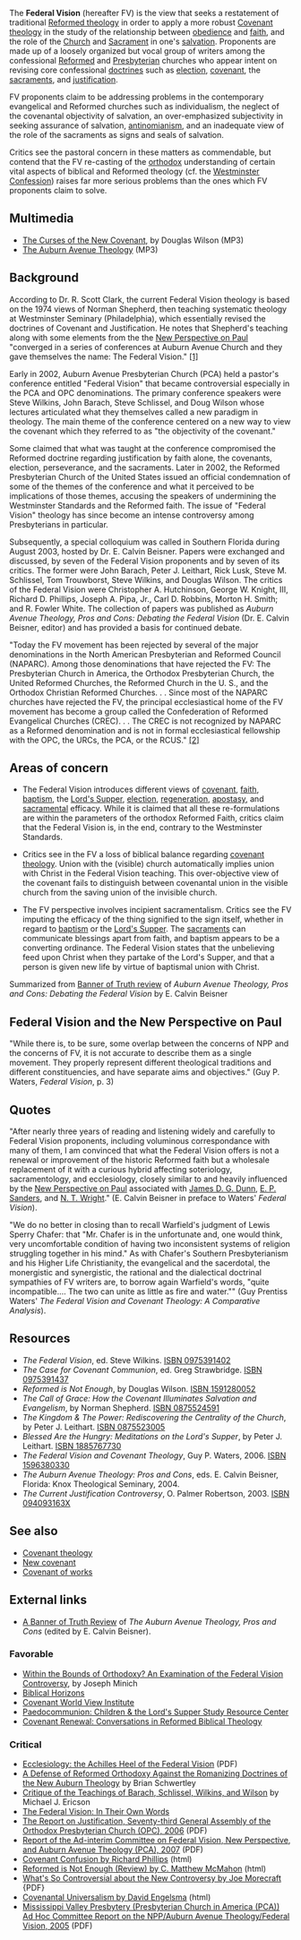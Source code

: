 The **Federal Vision** (hereafter FV) is the view that seeks a
restatement of traditional
[Reformed theology](Reformed_theology "Reformed theology") in order
to apply a more robust
[Covenant theology](Covenant_theology "Covenant theology") in the
study of the relationship between
[obedience](index.php?title=Obedience&action=edit&redlink=1 "Obedience (page does not exist)")
and [faith](Faith "Faith"), and the role of the
[Church](Church "Church") and [Sacrament](Sacrament "Sacrament") in
one's [salvation](Salvation "Salvation"). Proponents are made up of
a loosely organized but vocal group of writers among the
confessional [Reformed](Reformed_churches "Reformed churches") and
[Presbyterian](Presbyterian "Presbyterian") churches who appear
intent on revising core confessional
[doctrines](Doctrine "Doctrine") such as
[election](Election "Election"),
[covenant](Covenant_Theology "Covenant Theology"), the
[sacraments](Sacraments "Sacraments"), and
[justification](Justification "Justification").

FV proponents claim to be addressing problems in the contemporary
evangelical and Reformed churches such as individualism, the
neglect of the covenantal objectivity of salvation, an
over-emphasized subjectivity in seeking assurance of salvation,
[antinomianism](Antinomianism "Antinomianism"), and an inadequate
view of the role of the sacraments as signs and seals of
salvation.

Critics see the pastoral concern in these matters as commendable,
but contend that the FV re-casting of the
[orthodox](Orthodox "Orthodox") understanding of certain vital
aspects of biblical and Reformed theology (cf. the
[Westminster Confession](Westminster_Confession "Westminster Confession"))
raises far more serious problems than the ones which FV proponents
claim to solve.

## Multimedia

-   [The Curses of the New Covenant](http://mp3.sermonaudio.com/media/7602194425/7602194425.mp3),
    by Douglas Wilson (MP3)
-   [The Auburn Avenue Theology](http://www.trinitylectures.org/MP3/AubAveTheo_Collection13.MP3)
    (MP3)

## Background

According to Dr. R. Scott Clark, the current Federal Vision
theology is based on the 1974 views of Norman Shepherd, then
teaching systematic theology at Westminster Seminary
(Philadelphia), which essentially revised the doctrines of Covenant
and Justification. He notes that Shepherd's teaching along with
some elements from the the
[New Perspective on Paul](New_Perspective_on_Paul "New Perspective on Paul")
"converged in a series of conferences at Auburn Avenue Church and
they gave themselves the name: The Federal Vision."
[[1]](http://www.wscal.edu/clark/tuning.php)

Early in 2002, Auburn Avenue Presbyterian Church (PCA) held a
pastor's conference entitled "Federal Vision" that became
controversial especially in the PCA and OPC denominations. The
primary conference speakers were Steve Wilkins, John Barach, Steve
Schlissel, and Doug Wilson whose lectures articulated what they
themselves called a new paradigm in theology. The main theme of the
conference centered on a new way to view the covenant which they
referred to as "the objectivity of the covenant."

Some claimed that what was taught at the conference compromised the
Reformed doctrine regarding justification by faith alone, the
covenants, election, perseverance, and the sacraments. Later in
2002, the Reformed Presbyterian Church of the United States issued
an official condemnation of some of the themes of the conference
and what it perceived to be implications of those themes, accusing
the speakers of undermining the Westminster Standards and the
Reformed faith. The issue of "Federal Vision" theology has since
become an intense controversy among Presbyterians in particular.

Subsequently, a special colloquium was called in Southern Florida
during August 2003, hosted by Dr. E. Calvin Beisner. Papers were
exchanged and discussed, by seven of the Federal Vision proponents
and by seven of its critics. The former were John Barach, Peter J.
Leithart, Rick Lusk, Steve M. Schlissel, Tom Trouwborst, Steve
Wilkins, and Douglas Wilson. The critics of the Federal Vision were
Christopher A. Hutchinson, George W. Knight, III, Richard D.
Phillips, Joseph A. Pipa, Jr., Carl D. Robbins, Morton H. Smith;
and R. Fowler White. The collection of papers was published as
*Auburn Avenue Theology, Pros and Cons: Debating the Federal Vision*
(Dr. E. Calvin Beisner, editor) and has provided a basis for
continued debate.

"Today the FV movement has been rejected by several of the major
denominations in the North American Presbyterian and Reformed
Council (NAPARC). Among those denominations that have rejected the
FV: The Presbyterian Church in America, the Orthodox Presbyterian
Church, the United Reformed Churches, the Reformed Church in the U.
S., and the Orthodox Christian Reformed Churches. . . Since most of
the NAPARC churches have rejected the FV, the principal
ecclesiastical home of the FV movement has become a group called
the Confederation of Reformed Evangelical Churches (CREC). . . The
CREC is not recognized by NAPARC as a Reformed denomination and is
not in formal ecclesiastical fellowship with the OPC, the URCs, the
PCA, or the RCUS." [[2]](http://www.wscal.edu/clark/tuning.php)

## Areas of concern

-   The Federal Vision introduces different views of
    [covenant](Covenant "Covenant"), [faith](Faith "Faith"),
    [baptism](Baptism "Baptism"), the
    [Lord's Supper](Lord's_Supper "Lord's Supper"),
    [election](Election "Election"),
    [regeneration](Regeneration "Regeneration"),
    [apostasy](Apostasy "Apostasy"), and
    [sacramental](Sacraments "Sacraments") efficacy. While it is
    claimed that all these re-formulations are within the parameters of
    the orthodox Reformed Faith, critics claim that the Federal Vision
    is, in the end, contrary to the Westminster Standards.

-   Critics see in the FV a loss of biblical balance regarding
    [covenant theology](Covenant_theology "Covenant theology"). Union
    with the (visible) church automatically implies union with Christ
    in the Federal Vision teaching. This over-objective view of the
    covenant fails to distinguish between covenantal union in the
    visible church from the saving union of the invisible church.

-   The FV perspective involves incipient sacramentalism. Critics
    see the FV imputing the efficacy of the thing signified to the sign
    itself, whether in regard to [baptism](Baptism "Baptism") or the
    [Lord's Supper](Lord's_Supper "Lord's Supper"). The
    [sacraments](Sacraments "Sacraments") can communicate blessings
    apart from faith, and baptism appears to be a converting ordinance.
    The Federal Vision states that the unbelieving feed upon Christ
    when they partake of the Lord's Supper, and that a person is given
    new life by virtue of baptismal union with Christ.

Summarized from
[Banner of Truth review](http://www.banneroftruth.org/pages/articles/article_detail.php?601)
of
*Auburn Avenue Theology, Pros and Cons: Debating the Federal Vision*
by E. Calvin Beisner

## Federal Vision and the New Perspective on Paul

"While there is, to be sure, some overlap between the concerns of
NPP and the concerns of FV, it is not accurate to describe them as
a single movement. They properly represent different theological
traditions and different constituencies, and have separate aims and
objectives." (Guy P. Waters, *Federal Vision*, p. 3)

## Quotes

"After nearly three years of reading and listening widely and
carefully to Federal Vision proponents, including voluminous
correspondance with many of them, I am convinced that what the
Federal Vision offers is not a renewal or improvement of the
historic Reformed faith but a wholesale replacement of it with a
curious hybrid affecting soteriology, sacramentology, and
ecclesiology, closely similar to and heavily influenced by the
[New Perspective on Paul](New_Perspective_on_Paul "New Perspective on Paul")
associated with [James D. G. Dunn](James_Dunn "James Dunn"),
[E. P. Sanders](E._P._Sanders "E. P. Sanders"), and
[N. T. Wright](N._T._Wright "N. T. Wright")." (E. Calvin Beisner in
preface to Waters' *Federal Vision*).

"We do no better in closing than to recall Warfield's judgment of
Lewis Sperry Chafer: that "Mr. Chafer is in the unfortunate and,
one would think, very uncomfortable condition of having two
inconsistent systems of religion struggling together in his mind."
As with Chafer's Southern Presbyterianism and his Higher Life
Christianity, the evangelical and the sacerdotal, the monergistic
and synergistic, the rational and the dialectical doctrinal
sympathies of FV writers are, to borrow again Warfield's words,
"quite incompatible.... The two can unite as little as fire and
water."" (Guy Prentiss Waters'
*The Federal Vision and Covenant Theology: A Comparative Analysis*).

## Resources

-   *The Federal Vision*, ed. Steve Wilkins.
    [ISBN 0975391402](http://www.theopedia.com/Special:BookSources/0975391402)
-   *The Case for Covenant Communion*, ed. Greg Strawbridge.
    [ISBN 0975391437](http://www.theopedia.com/Special:BookSources/0975391437)
-   *Reformed is Not Enough*, by Douglas Wilson.
    [ISBN 1591280052](http://www.theopedia.com/Special:BookSources/1591280052)
-   *The Call of Grace: How the Covenant Illuminates Salvation and Evangelism*,
    by Norman Shepherd.
    [ISBN 0875524591](http://www.theopedia.com/Special:BookSources/0875524591)
-   *The Kingdom & The Power: Rediscovering the Centrality of the Church*,
    by Peter J. Leithart.
    [ISBN 0875523005](http://www.theopedia.com/Special:BookSources/0875523005)
-   *Blessed Are the Hungry: Meditations on the Lord's Supper*, by
    Peter J. Leithart.
    [ISBN 1885767730](http://www.theopedia.com/Special:BookSources/1885767730)
-   *The Federal Vision and Covenant Theology*, Guy P. Waters,
    2006.
    [ISBN 1596380330](http://www.theopedia.com/Special:BookSources/1596380330)
-   *The Auburn Avenue Theology: Pros and Cons*, eds. E. Calvin
    Beisner, Florida: Knox Theological Seminary, 2004.
-   *The Current Justification Controversy*, O. Palmer Robertson,
    2003.
    [ISBN 094093163X](http://www.theopedia.com/Special:BookSources/094093163X)

## See also

-   [Covenant theology](Covenant_theology "Covenant theology")
-   [New covenant](New_covenant "New covenant")
-   [Covenant of works](Covenant_of_works "Covenant of works")

## External links

-   [A Banner of Truth Review](http://www.banneroftruth.org/pages/articles/article_detail.php?601)
    of *The Auburn Avenue Theology, Pros and Cons* (edited by E. Calvin
    Beisner).

### Favorable

-   [Within the Bounds of Orthodoxy? An Examination of the Federal Vision Controversy](http://www.biblelighthouse.com/covenants/within_the_bounds_of_orthodoxy.htm),
    by Joseph Minich
-   [Biblical Horizons](http://www.biblicalhorizons.com/)
-   [Covenant World View Institute](http://www.berith.org/)
-   [Paedocommunion: Children & the Lord's Supper Study Resource Center](http://www.paedocommunion.com/)
-   [Covenant Renewal: Conversations in Reformed Biblical Theology](http://www.covenantrenewal.com/)

### Critical

-   [Ecclesiology: the Achilles Heel of the Federal Vision](http://www.contra-mundum.org/vision/ecclesiology.pdf)
    (PDF)
-   [A Defense of Reformed Orthodoxy Against the Romanizing Doctrines of the New Auburn Theology](http://www.reformedonline.com/view/reformedonline/Auburn2.html)
    by Brian Schwertley
-   [Critique of the Teachings of Barach, Schlissel, Wilkins, and Wilson](http://www.semper-reformanda.org/ericson.html)
    by Michael J. Ericson
-   [The Federal Vision: In Their Own Words](http://www.paulperspective.com/page2.html)
-   [The Report on Justification, Seventy-third General Assembly of the Orthodox Presbyterian Church (OPC), 2006](http://www.opc.org/GA/justification.pdf)
    (PDF)
-   [Report of the Ad-interim Committee on Federal Vision, New Perspective, and Auburn Avenue Theology (PCA), 2007](http://www.pcahistory.org/pca/07-fvreport.pdf)
    (PDF)
-   [Covenant Confusion by Richard Phillips](http://www.alliancenet.org/partner/Article_Display_Page/0,,PTID307086%7CCHID559376%7CCIID1787572,00.html)
    (html)
-   [Reformed is Not Enough (Review) by C. Matthew McMahon](http://www.apuritansmind.com/BookReviews/Sourpuss/WilsonDouglasReformedNotEnough.htm)
    (html)
-   [What's So Controversial about the New Controversy by Joe Morecraft](http://www.rpcus.com/Controversial.pdf)
    {PDF}
-   [Covenantal Universalism by David Engelsma](http://www.prca.org/standard_bearer/volume80/2004apr15.html)
    (html)
-   [Mississippi Valley Presbytery (Presbyterian Church in America (PCA)) Ad Hoc Committee Report on the NPP/Auburn Avenue Theology/Federal Vision, 2005](http://www.fpcjackson.org/resources/apologetics/PDFs/Public%20Miss%20Valley%20Pres%20AAPC2.pdf)
    (PDF)



